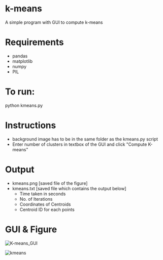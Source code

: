 # k-means
A simple program with GUI to compute k-means

# Requirements
- pandas
- matplotlib
- numpy
- PIL

# To run:
python kmeans.py

# Instructions
- background image has to be in the same folder as the kmeans.py script
- Enter number of clusters in textbox of the GUI and click "Compute K-means"

# Output
- kmeans.png [saved file of the figure]
- kmeans.txt [saved file which contains the output below]
  * Time taken in seconds
  * No. of Iterations
  * Coordinates of Centroids
  * Centroid ID for each points

# GUI & Figure
![K-means_GUI](https://user-images.githubusercontent.com/9330755/59557117-629d6400-900c-11e9-9adc-a7981399b588.png)

![kmeans](https://user-images.githubusercontent.com/9330755/59557141-41894300-900d-11e9-8eed-3f30309075f5.png)
